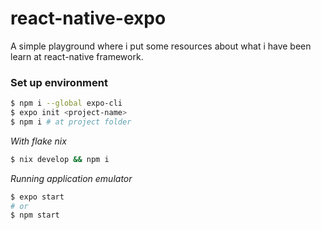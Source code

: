 # react-native-expo

A simple playground where i put some resources about what i have been learn at react-native framework.

### Set up environment

```bash
$ npm i --global expo-cli 
$ expo init <project-name>
$ npm i # at project folder
```

*With flake nix*
```bash
$ nix develop && npm i
```

<tr>

*Running application emulator* 
```bash
$ expo start 
# or
$ npm start
```


